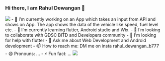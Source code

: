 ### Hi there, I am Rahul Dewangan 👋

<img src="https://www.google.com/search?q=developer+&tbm=isch&ved=2ahUKEwjep9KUvsr2AhXYQWwGHcE0AewQ2-cCegQIABAA&oq=developer+&gs_lcp=CgNpbWcQA1AAWJANYPkRaABwAHgAgAEAiAEAkgEAmAEAoAEBqgELZ3dzLXdpei1pbWfAAQE&sclient=img&ei=XsQxYt6ABdiDseMPwemE4A4#imgrc=fJMc6OspVdPfgM">
- 🔭 I’m currently working on an App which takes an input from API and shows on App. The app shows the data of the vehicle like speed, fuel level etc. 
- 🌱 I’m currently learning flutter, Android studio and Wix.
- 👯 I’m looking to collaborate with GDSC BITD and Developers community
- 🤔 I’m looking for help with flutter 
- 💬 Ask me about Web Development and Android development 
- 📫 How to reach me: DM me on insta rahul_dewangan_b777
- 😄 Pronouns: ...
- ⚡ Fun fact: ...

<img src="https://github-readme-stats.vercel.app/api?username=Rahul-Dewangan&&show_icons=true&title_color=27FF00&icon_color=27ff00&text_color=daf7dc&bg_color=101010">
